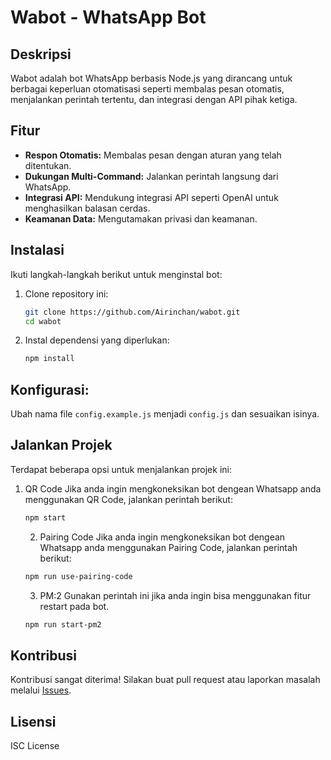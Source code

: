 # Wabot - WhatsApp Bot

## Deskripsi

Wabot adalah bot WhatsApp berbasis Node.js yang dirancang untuk berbagai keperluan otomatisasi seperti membalas pesan otomatis, menjalankan perintah tertentu, dan integrasi dengan API pihak ketiga.

## Fitur

- **Respon Otomatis:** Membalas pesan dengan aturan yang telah ditentukan.
- **Dukungan Multi-Command:** Jalankan perintah langsung dari WhatsApp.
- **Integrasi API:** Mendukung integrasi API seperti OpenAI untuk menghasilkan balasan cerdas.
- **Keamanan Data:** Mengutamakan privasi dan keamanan.

## Instalasi

Ikuti langkah-langkah berikut untuk menginstal bot:

1. Clone repository ini:

   ```bash
   git clone https://github.com/Airinchan/wabot.git
   cd wabot
   ```

2. Instal dependensi yang diperlukan:
   ```bash
   npm install
   ```

## Konfigurasi:

Ubah nama file `config.example.js` menjadi `config.js` dan sesuaikan isinya.

## Jalankan Projek

Terdapat beberapa opsi untuk menjalankan projek ini:

1. QR Code
   Jika anda ingin mengkoneksikan bot dengean Whatsapp anda menggunakan QR Code, jalankan perintah berikut:

   ```bash
   npm start
   ```

   2. Pairing Code
      Jika anda ingin mengkoneksikan bot dengean Whatsapp anda menggunakan Pairing Code, jalankan perintah berikut:

   ```bash
   npm run use-pairing-code
   ```

   3. PM:2
      Gunakan perintah ini jika anda ingin bisa menggunakan fitur restart pada bot.

   ```bash
   npm run start-pm2
   ```

## Kontribusi

Kontribusi sangat diterima! Silakan buat pull request atau laporkan masalah melalui [Issues](https://github.com/Airinchan/wabot/issues).

## Lisensi

ISC License
